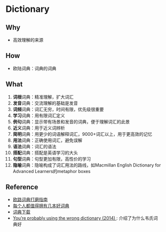 # Dictionary

## Why

* 高效理解的来源

## How 

- 欧陆词典：词典的词典

## What 

1. **词根**词典：精准理解，扩大词汇
1. **发音**词典：交流理解的基础是发音
1. **词频**词典：词汇无穷，时间有限，优先级很重要
1. **学习**词典：用有限词汇定义
1. **例句**词典：显示带有场景和发音的词典，便于理解词汇的此景
1. **近义**词典：用于近义词辨析
1. **简明**词典：用更少的词语解释词汇，9000+词汇以上，用于更高效的记忆
1. **用法**词典：正确使用词汇，避免误解
2. **语法**词典：词汇的语法
1. **搭配**词典：搭配是英语学习的大头
1. **句型**词典：句型更加有限，高性价的学习
1. **隐喻**词典：隐喻构成了词汇用法的路线，如Macmillan English Dictionary for Advanced Learners的metaphor boxes


## Reference

- [欧路词典打磨指南](https://zhuanlan.zhihu.com/p/64925212)
- [每个人都值得拥有几本好词典](https://zhuanlan.zhihu.com/p/20214473)
- [词典下载](https://downloads.freemdict.com/100G_Super_Big_Collection/%E8%AF%8D%E9%A2%91/)
- [You’re probably using the wrong dictionary (2014) ](https://news.ycombinator.com/item?id=19763435): 介绍了为什么韦氏词典好